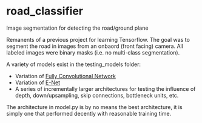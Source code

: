 # road_classifier
Image segmentation for detecting the road/ground plane

Remanents of a previous project for learning Tensorflow. The goal was to segment the road in images from an onbaord (front facing) camera. All labeled images were binary masks (i.e. no multi-class segmentation). 

A variety of models exist in the testing_models folder:
* Variation of [Fully Convolutional Network](https://arxiv.org/pdf/1605.06211.pdf)
* Variation of [E-Net](https://arxiv.org/abs/1606.02147)
* A series of incrementally larger architectures for testing the influence of depth, down/upsampling, skip connections, bottleneck units, etc.

The architecture in model.py is by no means the best architecture, it is simply one that performed decently with reasonable training time.
